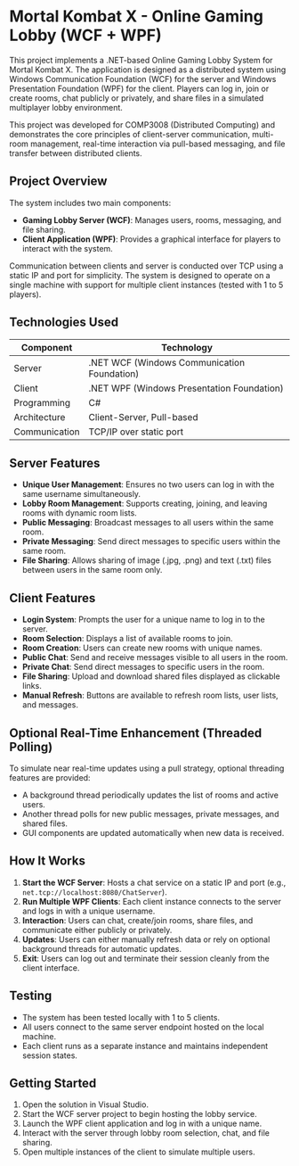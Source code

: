 # Mortal Kombat X - Online Gaming Lobby (WCF + WPF)

This project implements a .NET-based Online Gaming Lobby System for Mortal Kombat X. The application is designed as a distributed system using Windows Communication Foundation (WCF) for the server and Windows Presentation Foundation (WPF) for the client. Players can log in, join or create rooms, chat publicly or privately, and share files in a simulated multiplayer lobby environment.

This project was developed for COMP3008 (Distributed Computing) and demonstrates the core principles of client-server communication, multi-room management, real-time interaction via pull-based messaging, and file transfer between distributed clients.

## Project Overview

The system includes two main components:
- **Gaming Lobby Server (WCF)**: Manages users, rooms, messaging, and file sharing.
- **Client Application (WPF)**: Provides a graphical interface for players to interact with the system.

Communication between clients and server is conducted over TCP using a static IP and port for simplicity. The system is designed to operate on a single machine with support for multiple client instances (tested with 1 to 5 players).

## Technologies Used

| Component       | Technology                                  |
|----------------|----------------------------------------------|
| Server          | .NET WCF (Windows Communication Foundation) |
| Client          | .NET WPF (Windows Presentation Foundation)  |
| Programming     | C#                                          |
| Architecture    | Client-Server, Pull-based                   |
| Communication   | TCP/IP over static port                     |

## Server Features

- **Unique User Management**: Ensures no two users can log in with the same username simultaneously.
- **Lobby Room Management**: Supports creating, joining, and leaving rooms with dynamic room lists.
- **Public Messaging**: Broadcast messages to all users within the same room.
- **Private Messaging**: Send direct messages to specific users within the same room.
- **File Sharing**: Allows sharing of image (.jpg, .png) and text (.txt) files between users in the same room only.

## Client Features

- **Login System**: Prompts the user for a unique name to log in to the server.
- **Room Selection**: Displays a list of available rooms to join.
- **Room Creation**: Users can create new rooms with unique names.
- **Public Chat**: Send and receive messages visible to all users in the room.
- **Private Chat**: Send direct messages to specific users in the room.
- **File Sharing**: Upload and download shared files displayed as clickable links.
- **Manual Refresh**: Buttons are available to refresh room lists, user lists, and messages.

## Optional Real-Time Enhancement (Threaded Polling)

To simulate near real-time updates using a pull strategy, optional threading features are provided:
- A background thread periodically updates the list of rooms and active users.
- Another thread polls for new public messages, private messages, and shared files.
- GUI components are updated automatically when new data is received.

## How It Works

1. **Start the WCF Server**: Hosts a chat service on a static IP and port (e.g., `net.tcp://localhost:8080/ChatServer`).
2. **Run Multiple WPF Clients**: Each client instance connects to the server and logs in with a unique username.
3. **Interaction**: Users can chat, create/join rooms, share files, and communicate either publicly or privately.
4. **Updates**: Users can either manually refresh data or rely on optional background threads for automatic updates.
5. **Exit**: Users can log out and terminate their session cleanly from the client interface.

## Testing

- The system has been tested locally with 1 to 5 clients.
- All users connect to the same server endpoint hosted on the local machine.
- Each client runs as a separate instance and maintains independent session states.

## Getting Started

1. Open the solution in Visual Studio.
2. Start the WCF server project to begin hosting the lobby service.
3. Launch the WPF client application and log in with a unique name.
4. Interact with the server through lobby room selection, chat, and file sharing.
5. Open multiple instances of the client to simulate multiple users.


